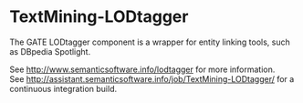 # TextMining-LODtagger
The GATE LODtagger component is a wrapper for entity linking tools, such as DBpedia Spotlight.

See http://www.semanticsoftware.info/lodtagger for more information.  
See http://assistant.semanticsoftware.info/job/TextMining-LODtagger/ for a continuous integration build.
